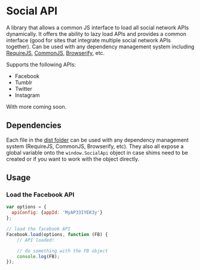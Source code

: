 # Social API

A library that allows a common JS interface to load all social network APIs dynamically. It offers the ability to
 lazy load APIs and provides a common interface (good for sites that integrate multiple social network APIs together).
 Can be used with any dependency management system including [RequireJS](http://requirejs.org/),
 [CommonJS](http://wiki.commonjs.org/wiki/CommonJS), [Browserify](http://browserify.org/), etc.

Supports the following APIs:

* Facebook
* Tumblr
* Twitter
* Instagram

With more coming soon.

## Dependencies

Each file in the [dist folder](dist/) can be used with any dependency management system (RequireJS, CommonJS, Browserify, etc).
They also all expose a global variable onto the `window.SocialApi` object in case shims need to be created or if you want to
work with the object directly.

## Usage

### Load the Facebook API

```javascript
var options = {
  apiConfig: {appId: 'MyAP33IYEK3y'}
};

// load the facebook API
Facebook.load(options, function (FB) {
    // API loaded!

    // do something with the FB object
    console.log(FB);
});
```
